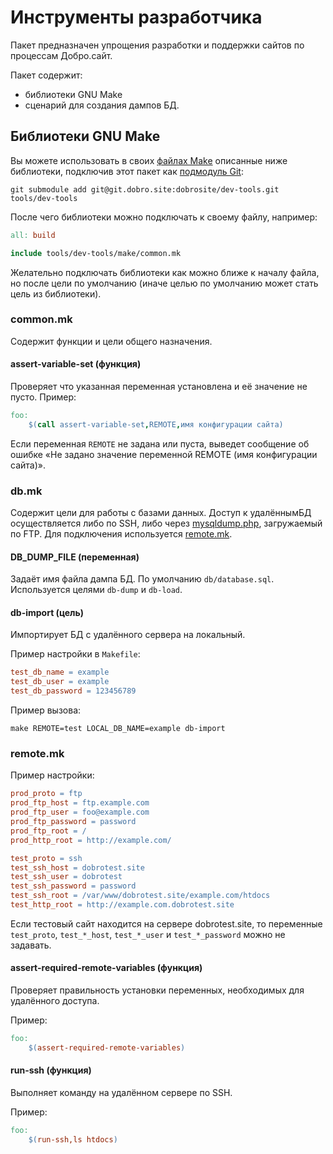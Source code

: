 # Инструменты разработчика

Пакет предназначен упрощения разработки и поддержки сайтов по процессам Добро.сайт.

Пакет содержит:

- библиотеки GNU Make
- сценарий для создания дампов БД.

## Библиотеки GNU Make

Вы можете использовать в своих [файлах Make](https://www.gnu.org/software/make/manual/make.html)
описанные ниже библиотеки, подключив этот пакет как
[подмодуль Git](https://git-scm.com/book/ru/v1/Инструменты-Git-Подмодули):

    git submodule add git@git.dobro.site:dobrosite/dev-tools.git tools/dev-tools

После чего библиотеки можно подключать к своему файлу, например:

```makefile
all: build

include tools/dev-tools/make/common.mk
```
Желательно подключать библиотеки как можно ближе к началу файла, но после цели по умолчанию (иначе
целью по умолчанию может стать цель из библиотеки).

### common.mk

Содержит функции и цели общего назначения.

#### assert-variable-set (функция)

Проверяет что указанная переменная установлена и её значение не пусто. Пример:

```makefile
foo:
    $(call assert-variable-set,REMOTE,имя конфигурации сайта)
```
Если переменная `REMOTE` не задана или пуста, выведет сообщение об ошибке «Не задано значение
переменной REMOTE (имя конфигурации сайта)».

### db.mk

Содержит цели для работы с базами данных. Доступ к удалённымБД осуществляется либо по SSH, либо
через [mysqldump.php](mysqldump.php), загружаемый по FTP. Для подключения используется
[remote.mk](#remotemk).

#### DB_DUMP_FILE (переменная)

Задаёт имя файла дампа БД. По умолчанию `db/database.sql`. Используется целями `db-dump` и
`db-load`.

#### db-import (цель)

Импортирует БД с удалённого сервера на локальный.

Пример настройки в `Makefile`:

```makefile
test_db_name = example
test_db_user = example
test_db_password = 123456789
```
Пример вызова:

    make REMOTE=test LOCAL_DB_NAME=example db-import

### remote.mk

Пример настройки:

```makefile
prod_proto = ftp
prod_ftp_host = ftp.example.com
prod_ftp_user = foo@example.com
prod_ftp_password = password
prod_ftp_root = /
prod_http_root = http://example.com/

test_proto = ssh
test_ssh_host = dobrotest.site
test_ssh_user = dobrotest
test_ssh_password = password
test_ssh_root = /var/www/dobrotest.site/example.com/htdocs
test_http_root = http://example.com.dobrotest.site
```
Если тестовый сайт находится на сервере dobrotest.site, то переменные `test_proto`, `test_*_host`,
`test_*_user` и `test_*_password` можно не задавать.

#### assert-required-remote-variables (функция)

Проверяет правильность установки переменных, необходимых для удалённого доступа.

Пример:
```makefile
foo:
    $(assert-required-remote-variables)
```

#### run-ssh (функция)

Выполняет команду на удалённом сервере по SSH.

Пример:
```makefile
foo:
    $(run-ssh,ls htdocs)
```
